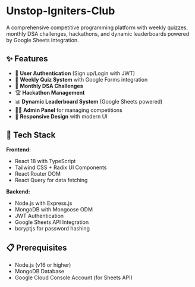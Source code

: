 # Unstop-Igniters-Club
A comprehensive competitive programming platform with weekly quizzes, monthly DSA challenges, hackathons, and dynamic leaderboards powered by Google Sheets integration.

## ✨ Features

- 🔐 **User Authentication** (Sign up/Login with JWT)
- 📝 **Weekly Quiz System** with Google Forms integration
- 🧠 **Monthly DSA Challenges** 
- 🏆 **Hackathon Management**
- 📊 **Dynamic Leaderboard System** (Google Sheets powered)
- 👨‍💼 **Admin Panel** for managing competitions
- 📱 **Responsive Design** with modern UI

## 🚀 Tech Stack

**Frontend:**
- React 18 with TypeScript
- Tailwind CSS + Radix UI Components
- React Router DOM
- React Query for data fetching

**Backend:**
- Node.js with Express.js
- MongoDB with Mongoose ODM
- JWT Authentication
- Google Sheets API Integration
- bcryptjs for password hashing

## 📋 Prerequisites

- Node.js (v16 or higher)
- MongoDB Database
- Google Cloud Console Account (for Sheets API)
